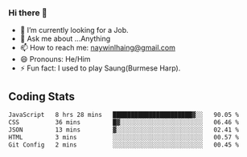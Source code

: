 ### Hi there 👋

- 🔭 I’m currently looking for a Job.
- 💬 Ask me about ...Anything
- 📫 How to reach me: naywinlhaing@gmail.com
- 😄 Pronouns: He/Him
- ⚡ Fun fact: I used to play Saung(Burmese Harp).


## Coding Stats
<!--START_SECTION:waka-->

```txt
JavaScript   8 hrs 28 mins   ██████████████████████▓░░   90.05 %
CSS          36 mins         █▓░░░░░░░░░░░░░░░░░░░░░░░   06.46 %
JSON         13 mins         ▓░░░░░░░░░░░░░░░░░░░░░░░░   02.41 %
HTML         3 mins          ░░░░░░░░░░░░░░░░░░░░░░░░░   00.57 %
Git Config   2 mins          ░░░░░░░░░░░░░░░░░░░░░░░░░   00.45 %
```

<!--END_SECTION:waka-->
